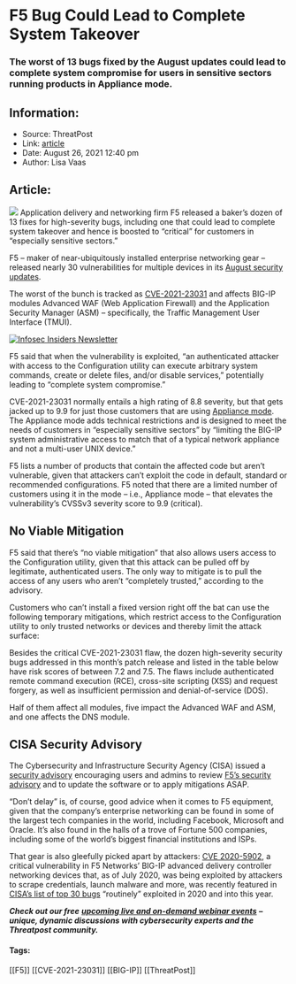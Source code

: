 # F5 Bug Could Lead to Complete System Takeover
### The worst of 13 bugs fixed by the August updates could lead to complete system compromise for users in sensitive sectors running products in Appliance mode. 

## Information:
+ Source: ThreatPost
+ Link: [article](https://kasperskycontenthub.com/threatpost-global/?p=168952)
+ Date: August 26, 2021  12:40 pm
+ Author: Lisa Vaas


## Article:
![](https://media.threatpost.com/wp-content/uploads/sites/103/2021/04/29155056/F5-Big-IP-e1619725870974.jpg)
Application delivery and networking firm F5 released a baker’s dozen of 13 fixes for high-severity bugs, including one that could lead to complete system takeover and hence is boosted to “critical” for customers in “especially sensitive sectors.”


F5 – maker of near-ubiquitously installed enterprise networking gear – released nearly 30 vulnerabilities for multiple devices in its [August security updates](https://support.f5.com/csp/article/K50974556).


The worst of the bunch is tracked as [CVE-2021-23031](https://support.f5.com/csp/article/K41351250) and affects BIG-IP modules Advanced WAF (Web Application Firewall) and the Application Security Manager (ASM) – specifically, the Traffic Management User Interface (TMUI).


[![Infosec Insiders Newsletter](https://media.threatpost.com/wp-content/uploads/sites/103/2021/07/10165815/infosec_insiders_in_article_promo.png)](https://threatpost.com/infosec-insider-subscription-page/?utm_source=ART&utm_medium=ART&utm_campaign=InfosecInsiders_Newsletter_Promo/)


F5 said that when the vulnerability is exploited, “an authenticated attacker with access to the Configuration utility can execute arbitrary system commands, create or delete files, and/or disable services,” potentially leading to “complete system compromise.”


CVE-2021-23031 normally entails a high rating of 8.8 severity, but that gets jacked up to 9.9 for just those customers that are using [Appliance mode](https://support.f5.com/csp/article/K12815). The Appliance mode adds technical restrictions and is designed to meet the needs of customers in “especially sensitive sectors” by “limiting the BIG-IP system administrative access to match that of a typical network appliance and not a multi-user UNIX device.”


F5 lists a number of products that contain the affected code but aren’t vulnerable, given that attackers can’t exploit the code in default, standard or recommended configurations. F5 noted that there are a limited number of customers using it in the mode – i.e., Appliance mode – that elevates the vulnerability’s CVSSv3 severity score to 9.9 (critical).


No Viable Mitigation
--------------------


F5 said that there’s “no viable mitigation” that also allows users access to the Configuration utility, given that this attack can be pulled off by legitimate, authenticated users. The only way to mitigate is to pull the access of any users who aren’t “completely trusted,” according to the advisory.


Customers who can’t install a fixed version right off the bat can use the following temporary mitigations, which restrict access to the Configuration utility to only trusted networks or devices and thereby limit the attack surface:


Besides the critical CVE-2021-23031 flaw, the dozen high-severity security bugs addressed in this month’s patch release and listed in the table below have risk scores of between 7.2 and 7.5. The flaws include authenticated remote command execution (RCE), cross-site scripting (XSS) and request forgery, as well as insufficient permission and denial-of-service (DOS).


Half of them affect all modules, five impact the Advanced WAF and ASM, and one affects the DNS module.


CISA Security Advisory
----------------------


The Cybersecurity and Infrastructure Security Agency (CISA) issued a [security advisory](https://us-cert.cisa.gov/ncas/current-activity/2021/08/25/f5-releases-august-2021-security-advisory) encouraging users and admins to review [F5’s security advisory](https://support.f5.com/csp/article/K50974556) and to update the software or to apply mitigations ASAP.


“Don’t delay” is, of course, good advice when it comes to F5 equipment, given that the company’s enterprise networking can be found in some of the largest tech companies in the world, including Facebook, Microsoft and Oracle. It’s also found in the halls of a trove of Fortune 500 companies, including some of the world’s biggest financial institutions and ISPs.


That gear is also gleefully picked apart by attackers: [CVE 2020-5902](https://threatpost.com/patch-critical-f5-flaw-active-attack/157164/), a critical vulnerability in F5 Networks’ BIG-IP advanced delivery controller networking devices that, as of July 2020, was being exploited by attackers to scrape credentials, launch malware and more, was recently featured in [CISA’s list of top 30 bugs](https://threatpost.com/cisa-top-bugs-old-enough-to-buy-beer/168247/) “routinely” exploited in 2020 and into this year.


***Check out our free*** [***upcoming live and on-demand webinar events***](https://threatpost.com/category/webinars/) ***– unique, dynamic discussions with cybersecurity experts and the Threatpost community.***




#### Tags:
[[F5]] [[CVE-2021-23031]] [[BIG-IP]] [[ThreatPost]]
